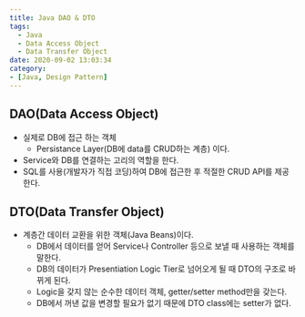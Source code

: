 ```yaml
---
title: Java DAO & DTO
tags:
  - Java
  - Data Access Object
  - Data Transfer Object
date: 2020-09-02 13:03:34
category:
- [Java, Design Pattern]
---
```



## DAO(Data Access Object)

- 실제로 DB에 접근 하는 객체
  - Persistance Layer(DB에 data를 CRUD하는 계층) 이다.
- Service와 DB를 연결하는 고리의 역할을 한다.
- SQL를 사용(개발자가 직접 코딩)하여 DB에 접근한 후 적절한 CRUD API를 제공한다.

## DTO(Data Transfer Object)

- 계층간 데이터 교환을 위한 객체(Java Beans)이다.
  - DB에서 데이터를 얻어 Service나 Controller 등으로 보낼 때 사용하는 객체를 말한다.
  - DB의 데이터가 Presentiation Logic Tier로 넘어오게 될 때 DTO의 구조로 바뀌게 된다.
  - Logic을 갖지 않는 순수한 데이터 객체, getter/setter method만을 갖는다.
  - DB에서 꺼낸 값을 변경할 필요가 없기 때문에 DTO class에는 setter가 없다.
